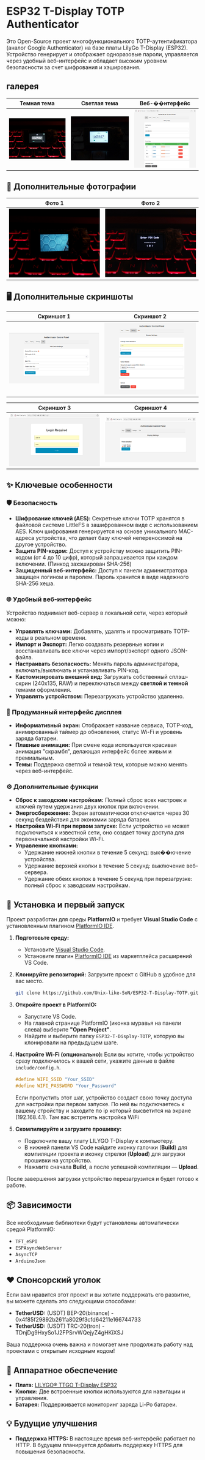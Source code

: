 # ESP32 T-Display TOTP Authenticator

Это Open-Source проект многофункционального TOTP-аутентификатора (аналог Google Authenticator) на базе платы LilyGo T-Display (ESP32). Устройство генерирует и отображает одноразовые пароли, управляется через удобный веб-интерфейс и обладает высоким уровнем безопасности за счет шифрования и хэширования.

##  галерея

| Темная тема | Светлая тема | Веб-��нтерфейс |
| :---: | :---: | :---: |
| ![Темная тема](assets/screenshots/photos/dark-theme.jpg?raw=true) | ![Светлая тема](assets/screenshots/photos/light-theme.jpg?raw=true) | ![Веб-интерфейс](assets/screenshots/screenshots/web-cabinet-keys.png?raw=true) |

## 📸 Дополнительные фотографии

| Фото 1 | Фото 2 |
| :---: | :---: |
| ![Фото 1](assets/screenshots/photos/image.jpg?raw=true) | ![Фото 2](assets/screenshots/photos/pin-code.jpg?raw=true) |

## 🖥️ Дополнительные скриншоты

| Скриншот 1 | Скриншот 2 |
| :---: | :---: |
| ![Скриншот 1](assets/screenshots/screenshots/pin-settings-web-cab.png?raw=true) | ![Скриншот 2](assets/screenshots/screenshots/settings-web-cab.png?raw=true) |

| Скриншот 3 | Скриншот 4 |
| :---: | :---: |
| ![Скриншот 3](assets/screenshots/screenshots/web-login-form.png?raw=true) | ![Скриншот 4](assets/screenshots/screenshots/web-themes-cab.png?raw=true) |

## ✨ Ключевые особенности

### 🛡️ Безопасность

*   **Шифрование ключей (AES):** Секретные ключи TOTP хранятся в файловой системе LittleFS в зашифрованном виде с использованием AES. Ключ шифрования генерируется на основе уникального MAC-адреса устройства, что делает базу ключей непереносимой на другое устройство.
*   **Защита PIN-кодом:** Доступ к устройству можно защитить PIN-кодом (от 4 до 10 цифр), который запрашивается при каждом включении. (Пинкод захэширован SHA-256)
*   **Защищенный веб-интерфейс:** Доступ к панели администратора защищен логином и паролем. Пароль хранится в виде надежного SHA-256 хеша.

### 🌐 Удобный веб-интерфейс

Устройство поднимает веб-сервер в локальной сети, через который можно:
*   **Управлять ключами:** Добавлять, удалять и просматривать TOTP-коды в реальном времени.
*   **Импорт и Экспорт:** Легко создавать резервные копии и восстанавливать все ключи через импорт/экспорт одного JSON-файла.
*   **Настраивать безопасность:** Менять пароль администратора, включать/выключать и устанавливать PIN-код.
*   **Кастомизировать внешний вид:** Загружать собственный сплэш-скрин (240x135, RAW) и переключаться между **светлой и темной** темами оформления.
*   **Управлять устройством:** Перезагружать устройство удаленно.

### 🎨 Продуманный интерфейс дисплея

*   **Информативный экран:** Отображает название сервиса, TOTP-код, анимированный таймер до обновления, статус Wi-Fi и уровень заряда батареи.
*   **Плавные анимации:** При смене кода используется красивая анимация "скрамбл", делающая интерфейс более живым и премиальным.
*   **Темы:** Поддержка светлой и темной тем, которые можно менять через веб-интерфейс.

### ⚙️ Дополнительные функции

*   **Сброс к заводским настройкам:** Полный сброс всех настроек и ключей путем удержания двух кнопок при включении.
*   **Энергосбережение:** Экран автоматически отключается через 30 секунд бездействия для экономии заряда батареи.
*   **Настройка Wi-Fi при первом запуске:** Если устройство не может подключиться к известной сети, оно создает точку доступа для первоначальной настройки Wi-Fi.
*   **Управление кнопками:**
    *   Удержание нижней кнопки в течение 5 секунд: вык��ючение устройства.
    *   Удержание верхней кнопки в течение 5 секунд: выключение веб-сервера.
    *   Удержание обеих кнопок в течение 5 секунд при перезагрузке: полный сброс к заводским настройкам.

## 🚀 Установка и первый запуск

Проект разработан для среды **PlatformIO** и требует **Visual Studio Code** с установленным плагином [PlatformIO IDE](https://platformio.org/platformio-ide).

1.  **Подготовьте среду:**
    *   Установите [Visual Studio Code](https://code.visualstudio.com/).
    *   Установите плагин [PlatformIO IDE](https://marketplace.visualstudio.com/items?itemName=platformio.platformio-ide) из маркетплейса расширений VS Code.

2.  **Клонируйте репозиторий:**
    Загрузите проект с GitHub в удобное для вас место.
    ```bash
    git clone https://github.com/Unix-like-SoN/ESP32-T-Display-TOTP.git
    ```

3.  **Откройте проект в PlatformIO:**
    *   Запустите VS Code.
    *   На главной странице PlatformIO (иконка муравья на панели слева) выберите **"Open Project"**.
    *   Найдите и выберите папку `ESP32-T-Display-TOTP`, которую вы клонировали на предыдущем шаге.

4.  **Настройте Wi-Fi (опционально):**
    Если вы хотите, чтобы устройство сразу подключилось к вашей сети, укажите данные в файле `include/config.h`.
    ```cpp
    #define WIFI_SSID "Your_SSID"
    #define WIFI_PASSWORD "Your_Password"
    ```
    Если пропустить этот шаг, устройство создаст свою точку доступа для настройки при первом запуске. По ней вы подключаетесь к вашему стройству и заходите по ip который высветится на экране (192.168.4.1). Там вас встретить настройка WiFi 

5.  **Скомпилируйте и загрузите прошивку:**
    *   Подключите вашу плату LILYGO T-Display к компьютеру.
    *   В нижней панели VS Code найдите иконку галочки (**Build**) для компиляции проекта и иконку стрелки (**Upload**) для загрузки прошивки на устройство.
    *   Нажмите сначала **Build**, а после успешной компиляции — **Upload**.

После завершения загрузки устройство перезагрузится и будет готово к работе.

## 📦 Зависимости

Все необходимые библиотеки будут установлены автоматически средой PlatformIO:
*   `TFT_eSPI`
*   `ESPAsyncWebServer`
*   `AsyncTCP`
*   `ArduinoJson`

## ❤️ Спонсорский уголок

Если вам нравится этот проект и вы хотите поддержать его развитие, вы можете сделать это следующими способами:

*   **TetherUSD:** (USDT) BEP-20(binance) - 0x4f85f29892b261fa8029f3cfd64211e166744733
*   **TetherUSD:** (USDT) TRC-20(tron) - TDnjDg9HxySo1J2FPSrvWQejyZ4gHKiXSJ

Ваша поддержка очень важна и помогает мне продолжать работу над проектами с открытым исходным кодом!

## 🔧 Аппаратное обеспечение

*   **Плата:** [LILYGO® TTGO T-Display ESP32](https://www.lilygo.cc/products/t-display)
*   **Кнопки:** Две встроенные кнопки используются для навигации и управления.
*   **Батарея:** Поддерживается мониторинг заряда Li-Po батареи.

## 💡 Будущие улучшения

*   **Поддержка HTTPS:** В настоящее время веб-интерфейс работает по HTTP. В будущем планируется добавить поддержку HTTPS для повышения безопасности.
